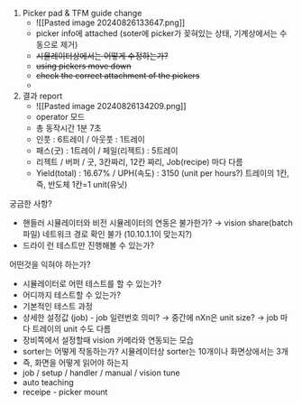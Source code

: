 1. Picker pad & TFM guide change
	- ![[Pasted image 20240826133647.png]]
	- picker info에 attached (soter에 picker가 꽂혀있는 상태, 기계상에서는 수동으로 제거)
	- ~~시뮬레이터상에서는 어떻게 수정하는가?~~
	- ~~using pickers move down~~
	- ~~check the correct attachment of the pickers~~
	- 
2. 결과 report
	- ![[Pasted image 20240826134209.png]]
	- operator 모드
	- 총 동작시간 1분 7초
	- 인풋 : 6트레이 / 아웃풋 : 1트레이
	- 패스(굿) : 1트레이 / 페일(리젝트) : 5트레이
	- 리젝트 / 버퍼 / 굿, 3칸짜리, 12칸 짜리, Job(recipe) 마다 다름
	- Yield(total) : 16.67% / UPH(속도) : 3150 (unit per hours?) 트레이의 1칸, 즉, 반도체 1칸=1  unit(유닛)

궁금한 사항?
- 핸들러 시뮬레이터와 비전 시뮬레이터의 연동은 불가한가?
  → vision share(batch파일) 네트워크 경로 확인 불가 (10.10.1.1이 맞는지?)
- 드라이 런 테스트만 진행해볼 수 있는가?

어떤것을 익혀야 하는가?
- 시뮬레이터로 어떤 테스트를 할 수 있는가?
- 어디까지 테스트할 수 있는가?
- 기본적인 테스트 과정
- 상세한 설정값 (job) - job 일련번호 의미?
  → 중간에 nXn은 unit size?
  → job 마다 트레이의 unit 수도 다름
- 장비쪽에서 설정할때 vision 카메라와 연동되는 모습
- sorter는 어떻게 작동하는가? 시뮬레이터상 sorter는 10개이나 화면상에서는 3개
- 즉, 화면을 어떻게 읽어야 하는지
- job / setup / handler / manual / vision tune
- auto teaching
- receipe - picker mount